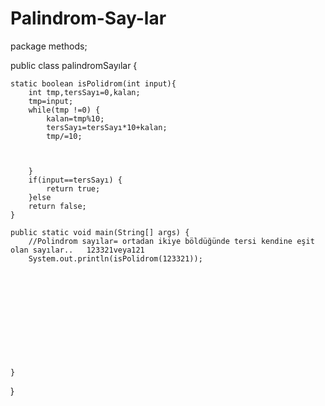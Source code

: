 # Palindrom-Say-lar

package methods;

public class palindromSayılar {
	
	static boolean isPolidrom(int input){
		int tmp,tersSayı=0,kalan;
		tmp=input;
		while(tmp !=0) {
			kalan=tmp%10;
			tersSayı=tersSayı*10+kalan;
			tmp/=10;
			
			
			
		}
		if(input==tersSayı) {
			return true;
		}else
		return false;
	}

	public static void main(String[] args) {
		//Polindrom sayılar= ortadan ikiye böldüğünde tersi kendine eşit olan sayılar..   123321veya121
		System.out.println(isPolidrom(123321));
		
		
		
	
	
		
		
		
		
		
		

	}

}
